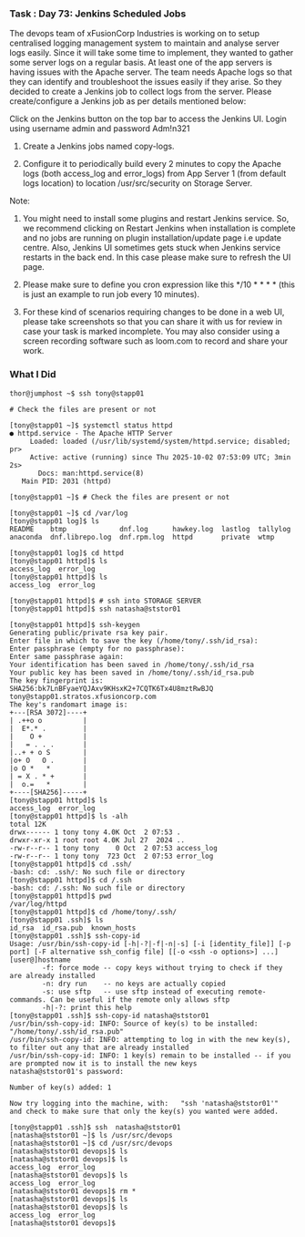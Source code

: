 ### Task : Day 73: Jenkins Scheduled Jobs

The devops team of xFusionCorp Industries is working on to setup centralised logging management system to maintain and analyse server logs easily. Since it will take some time to implement, they wanted to gather some server logs on a regular basis. At least one of the app servers is having issues with the Apache server. The team needs Apache logs so that they can identify and troubleshoot the issues easily if they arise. So they decided to create a Jenkins job to collect logs from the server. Please create/configure a Jenkins job as per details mentioned below:



Click on the Jenkins button on the top bar to access the Jenkins UI. Login using username admin and password Adm!n321

1. Create a Jenkins jobs named copy-logs.

2. Configure it to periodically build every 2 minutes to copy the Apache logs (both access_log and error_logs) from App Server 1 (from default logs location) to location /usr/src/security on Storage Server.

Note:

1. You might need to install some plugins and restart Jenkins service. So, we recommend clicking on Restart Jenkins when installation is complete and no jobs are running on plugin installation/update page i.e update centre. Also, Jenkins UI sometimes gets stuck when Jenkins service restarts in the back end. In this case please make sure to refresh the UI page.

2. Please make sure to define you cron expression like this */10 * * * * (this is just an example to run job every 10 minutes).

3. For these kind of scenarios requiring changes to be done in a web UI, please take screenshots so that you can share it with us for review in case your task is marked incomplete. You may also consider using a screen recording software such as loom.com to record and share your work.


### What I Did


```
thor@jumphost ~$ ssh tony@stapp01

# Check the files are present or not

[tony@stapp01 ~]$ systemctl status httpd
● httpd.service - The Apache HTTP Server
     Loaded: loaded (/usr/lib/systemd/system/httpd.service; disabled; pr>
     Active: active (running) since Thu 2025-10-02 07:53:09 UTC; 3min 2s>
       Docs: man:httpd.service(8)
   Main PID: 2031 (httpd)

[tony@stapp01 ~]$ # Check the files are present or not

[tony@stapp01 ~]$ cd /var/log
[tony@stapp01 log]$ ls
README    btmp             dnf.log      hawkey.log  lastlog  tallylog
anaconda  dnf.librepo.log  dnf.rpm.log  httpd       private  wtmp

[tony@stapp01 log]$ cd httpd
[tony@stapp01 httpd]$ ls
access_log  error_log
[tony@stapp01 httpd]$ ls
access_log  error_log

[tony@stapp01 httpd]$ # ssh into STORAGE SERVER
[tony@stapp01 httpd]$ ssh natasha@ststor01

[tony@stapp01 httpd]$ ssh-keygen
Generating public/private rsa key pair.
Enter file in which to save the key (/home/tony/.ssh/id_rsa): 
Enter passphrase (empty for no passphrase): 
Enter same passphrase again: 
Your identification has been saved in /home/tony/.ssh/id_rsa
Your public key has been saved in /home/tony/.ssh/id_rsa.pub
The key fingerprint is:
SHA256:bk7LnBFyaeYQJAxv9KHsxK2+7CQTK6Tx4U8mztRwBJQ tony@stapp01.stratos.xfusioncorp.com
The key's randomart image is:
+---[RSA 3072]----+
| .++o o          |
|  E*.* .         |
|    O +          |
|   = . . .       |
|..+ + o S        |
|o+ O   O .       |
|o O *   *        |
| = X . * +       |
|  o.=   *        |
+----[SHA256]-----+
[tony@stapp01 httpd]$ ls
access_log  error_log
[tony@stapp01 httpd]$ ls -alh
total 12K
drwx------ 1 tony tony 4.0K Oct  2 07:53 .
drwxr-xr-x 1 root root 4.0K Jul 27  2024 ..
-rw-r--r-- 1 tony tony    0 Oct  2 07:53 access_log
-rw-r--r-- 1 tony tony  723 Oct  2 07:53 error_log
[tony@stapp01 httpd]$ cd .ssh/
-bash: cd: .ssh/: No such file or directory
[tony@stapp01 httpd]$ cd /.ssh
-bash: cd: /.ssh: No such file or directory
[tony@stapp01 httpd]$ pwd
/var/log/httpd
[tony@stapp01 httpd]$ cd /home/tony/.ssh/
[tony@stapp01 .ssh]$ ls
id_rsa  id_rsa.pub  known_hosts
[tony@stapp01 .ssh]$ ssh-copy-id
Usage: /usr/bin/ssh-copy-id [-h|-?|-f|-n|-s] [-i [identity_file]] [-p port] [-F alternative ssh_config file] [[-o <ssh -o options>] ...] [user@]hostname
        -f: force mode -- copy keys without trying to check if they are already installed
        -n: dry run    -- no keys are actually copied
        -s: use sftp   -- use sftp instead of executing remote-commands. Can be useful if the remote only allows sftp
        -h|-?: print this help
[tony@stapp01 .ssh]$ ssh-copy-id natasha@ststor01
/usr/bin/ssh-copy-id: INFO: Source of key(s) to be installed: "/home/tony/.ssh/id_rsa.pub"
/usr/bin/ssh-copy-id: INFO: attempting to log in with the new key(s), to filter out any that are already installed
/usr/bin/ssh-copy-id: INFO: 1 key(s) remain to be installed -- if you are prompted now it is to install the new keys
natasha@ststor01's password: 

Number of key(s) added: 1

Now try logging into the machine, with:   "ssh 'natasha@ststor01'"
and check to make sure that only the key(s) you wanted were added.

[tony@stapp01 .ssh]$ ssh  natasha@ststor01
[natasha@ststor01 ~]$ ls /usr/src/devops
[natasha@ststor01 ~]$ cd /usr/src/devops
[natasha@ststor01 devops]$ ls
[natasha@ststor01 devops]$ ls
access_log  error_log
[natasha@ststor01 devops]$ ls
access_log  error_log
[natasha@ststor01 devops]$ rm *
[natasha@ststor01 devops]$ ls
[natasha@ststor01 devops]$ ls
access_log  error_log
[natasha@ststor01 devops]$ 
```
